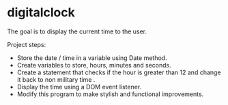 # digitalclock
The goal is to display the current time to the user.

Project steps:
-  Store the date / time in a variable using Date method.
-  Create variables to store, hours, minutes and seconds.
-  Create a statement that checks if the hour is greater than 12 and change it back to non military time .
-  Display the time using a DOM event listener.
-  Modify this program to make stylish and functional improvements.
